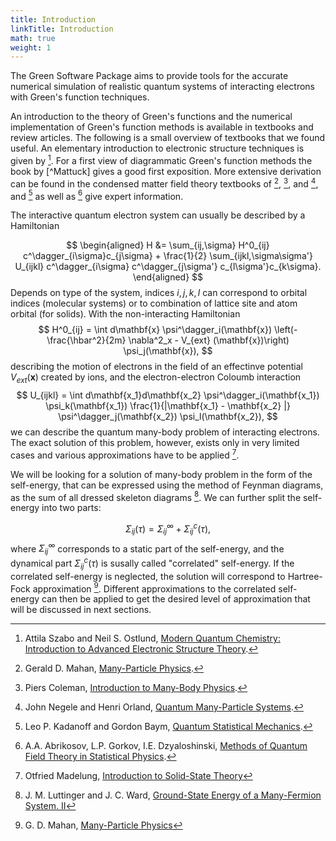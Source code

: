 ```yaml
---
title: Introduction
linkTitle: Introduction
math: true
weight: 1
---
```



The Green Software Package aims to provide tools for the accurate numerical simulation of realistic quantum systems of interacting electrons with Green's function techniques.

An introduction to the theory of Green's functions and the numerical implementation of Green's function methods is available in textbooks and review articles. The following is a small overview of textbooks that we found useful. An elementary introduction to electronic structure techniques is given by [^SzaboOstlund]. For a first view of diagrammatic Green's function methods the book by [^Mattuck] gives a good first exposition. More extensive derivation can be found in the condensed matter field theory textbooks of [^Mahan], [^Coleman], and [^NegeleOrland], and [^KadanoffBaym] as well as [^AbrikosovGorkovDzyaloshinski] give expert information.

The interactive quantum electron system can usually be described by a Hamiltonian 

$$
\begin{aligned}
H &= \sum_{ij,\sigma} H^0_{ij} c^\dagger_{i\sigma}c_{j\sigma} + \frac{1}{2} \sum_{ijkl,\sigma\sigma'} U_{ijkl} c^\dagger_{i\sigma} c^\dagger_{j\sigma'} c_{l\sigma'}c_{k\sigma}.
\end{aligned}
$$
Depends on type of the system, indices $i,j,k,l$ can correspond to orbital indices (molecular systems) or to combination of lattice site and atom orbital (for solids). With the non-interacting
Hamiltonian
$$
H^0_{ij} = \int d\mathbf{x} \psi^\dagger_i(\mathbf{x})  \left(-\frac{\hbar^2}{2m} \nabla^2_x  - V_{ext} (\mathbf{x})\right)  \psi_j(\mathbf{x}),
$$
describing the motion of electrons in the field of an effectinve potential $V_{ext}(\mathbf{x})$ created by ions, and the electron-electron Coloumb interaction
$$
U_{ijkl} = \int d\mathbf{x_1}d\mathbf{x_2} \psi^\dagger_i(\mathbf{x_1}) \psi_k(\mathbf{x_1}) \frac{1}{|\mathbf{x_1} - \mathbf{x_2} |} \psi^\dagger_j(\mathbf{x_2}) \psi_l(\mathbf{x_2}),
$$
we can describe the quantum many-body problem of interacting electrons. The exact solution of this problem, however, exists only in very limited cases and various approximations have to be applied [^madelung].

We will be looking for a solution of many-body problem in the form of the self-energy, that can be expressed using  the method of Feynman diagrams,
as the sum of all dressed skeleton diagrams [^luttinger]. We can further split the self-energy into two parts:

$$
\Sigma_{ij}(\tau) = \Sigma^\infty_{ij} + \Sigma^c_{ij}(\tau),
$$
where $\Sigma^\infty_{ij}$ corresponds to a static part of the self-energy, and the dynamical part $\Sigma^c_{ij}(\tau)$ is susally called "correlated" self-energy.
If the correlated self-energy is neglected, the solution will correspond to Hartree-Fock approximation [^hartreefock].
Different approximations to the correlated self-energy can then be applied to get the desired level of approximation that will be discussed in next sections.

[^SzaboOstlund]: Attila Szabo and Neil S. Ostlund, [Modern Quantum Chemistry: Introduction to Advanced Electronic Structure Theory](https://store.doverpublications.com/products/9780486691862).
[^Mahan]: Gerald D. Mahan, [Many-Particle Physics]().
[^Coleman]: Piers Coleman, [Introduction to Many-Body Physics]().
[^NegeleOrland]: John Negele and Henri Orland, [Quantum Many-Particle Systems]().
[^KadanoffBaym]: Leo P. Kadanoff and Gordon Baym, [Quantum Statistical Mechanics]().
[^AbrikosovGorkovDzyaloshinski]: A.A. Abrikosov, L.P. Gorkov, I.E. Dzyaloshinski, [Methods of Quantum Field Theory in Statistical Physics]().
[^madelung]: Otfried Madelung, [Introduction to Solid-State Theory](https://doi.org/10.1007/978-3-642-61885-7)
[^luttinger]: J. M. Luttinger and J. C. Ward,  [Ground-State Energy of a Many-Fermion System. II](https://doi.org/10.1103/PhysRev.118.1417)
[^hartreefock]: G. D. Mahan, [Many-Particle Physics](https://doi.org/10.1007/978-1-4757-5714-9)
[^rohringer]: Georg Rohringer et al., [Diagrammatic routes to nonlocal correlations beyond dynamical mean field theory](https://doi.org/10.1103/RevModPhys.90.025003)
